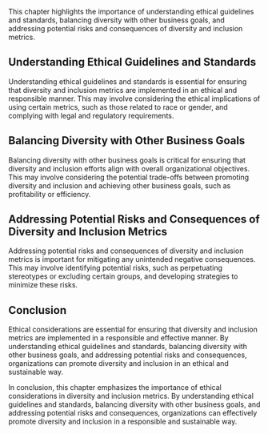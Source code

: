 
This chapter highlights the importance of understanding ethical guidelines and standards, balancing diversity with other business goals, and addressing potential risks and consequences of diversity and inclusion metrics.

## Understanding Ethical Guidelines and Standards

Understanding ethical guidelines and standards is essential for ensuring that diversity and inclusion metrics are implemented in an ethical and responsible manner. This may involve considering the ethical implications of using certain metrics, such as those related to race or gender, and complying with legal and regulatory requirements.

## Balancing Diversity with Other Business Goals

Balancing diversity with other business goals is critical for ensuring that diversity and inclusion efforts align with overall organizational objectives. This may involve considering the potential trade-offs between promoting diversity and inclusion and achieving other business goals, such as profitability or efficiency.

## Addressing Potential Risks and Consequences of Diversity and Inclusion Metrics

Addressing potential risks and consequences of diversity and inclusion metrics is important for mitigating any unintended negative consequences. This may involve identifying potential risks, such as perpetuating stereotypes or excluding certain groups, and developing strategies to minimize these risks.

## Conclusion

Ethical considerations are essential for ensuring that diversity and inclusion metrics are implemented in a responsible and effective manner. By understanding ethical guidelines and standards, balancing diversity with other business goals, and addressing potential risks and consequences, organizations can promote diversity and inclusion in an ethical and sustainable way.

In conclusion, this chapter emphasizes the importance of ethical considerations in diversity and inclusion metrics. By understanding ethical guidelines and standards, balancing diversity with other business goals, and addressing potential risks and consequences, organizations can effectively promote diversity and inclusion in a responsible and sustainable way.
